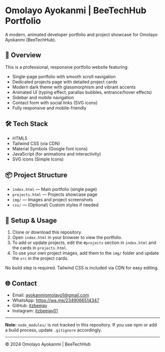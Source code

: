 # Omolayo Ayokanmi | BeeTechHub Portfolio

A modern, animated developer portfolio and project showcase for Omolayo Ayokanmi (BeeTechHub).

## 🚀 Overview
This is a professional, responsive portfolio website featuring:
- Single-page portfolio with smooth scroll navigation
- Dedicated projects page with detailed project cards
- Modern dark theme with glassmorphism and vibrant accents
- Animated UI (typing effect, parallax bubbles, entrance/hover effects)
- Sidebar and mobile navigation
- Contact form with social links (SVG icons)
- Fully responsive and mobile-friendly

## 🛠️ Tech Stack
- HTML5
- Tailwind CSS (via CDN)
- Material Symbols (Google font icons)
- JavaScript (for animations and interactivity)
- SVG icons (Simple Icons)

## 📦 Project Structure
- `index.html` — Main portfolio (single page)
- `projects.html` — Projects showcase page
- `img/` — Images and project screenshots
- `css/` — (Optional) Custom styles if needed

## 📝 Setup & Usage
1. Clone or download this repository.
2. Open `index.html` in your browser to view the portfolio.
3. To add or update projects, edit the `#projects` section in `index.html` and the cards in `projects.html`.
4. To use your own project images, add them to the `img/` folder and update the `src` in the project cards.

No build step is required. Tailwind CSS is included via CDN for easy editing.

## 🌐 Contact
- Email: ayokanmiomolayo1@gmail.com
- WhatsApp: https://wa.me/2349066514347
- GitHub: [itzbeejay](https://github.com/itzbeejay01)
- Instagram: [itzbeejay01](https://www.instagram.com/itzbeejay01/?hl=bg)

---

**Note:** `node_modules/` is not tracked in this repository. If you use npm or add a build process, update `.gitignore` accordingly.

---

© 2024 Omolayo Ayokanmi | BeeTechHub 